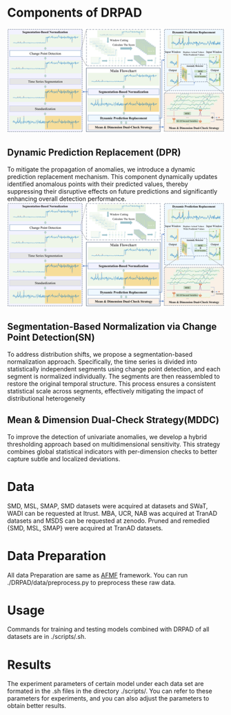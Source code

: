 # Components of DRPAD
![main_img](img/main_image.jpg)
## Dynamic Prediction Replacement (DPR)
To mitigate the propagation of anomalies, we introduce a dynamic prediction replacement mechanism. This component dynamically updates identified anomalous points with their predicted values, thereby suppressing their disruptive effects on future predictions and significantly enhancing overall detection performance.
![main_img](img/main_image.jpg)
## Segmentation-Based Normalization via Change Point Detection(SN)
To address distribution shifts, we propose a segmentation-based normalization approach. Specifically, the time series is divided into statistically independent segments using change point detection, and each segment is normalized individually. The segments are then reassembled to restore the original temporal structure. This process ensures a consistent statistical scale across segments, effectively mitigating the impact of distributional heterogeneity
## Mean \& Dimension Dual-Check Strategy(MDDC)
To improve the detection of univariate anomalies, we develop a hybrid thresholding approach based on multidimensional sensitivity. This strategy combines global statistical indicators with per-dimension checks to better capture subtle and localized deviations.





# Data
SMD, MSL, SMAP, SMD datasets were acquired at datasets and SWaT, WADI can be requested at Itrust. MBA, UCR, NAB was acquired at TranAD datasets and MSDS can be requested at zenodo. Pruned and remedied {SMD, MSL, SMAP} were acquired at TranAD datasets.

# Data Preparation

All data Preparation are same as [AFMF](https://github.com/OrigamiSL/AFMF?tab=readme-ov-file) framework. You can run ./DRPAD/data/preprocess.py to preprocess these raw data. 

# Usage
Commands for training and testing models combined with DRPAD of all datasets are in ./scripts/<model>.sh.

# Results
The experiment parameters of certain model under each data set are formated in the <model>.sh files in the directory ./scripts/. You can refer to these parameters for experiments, and you can also adjust the parameters to obtain better results.
